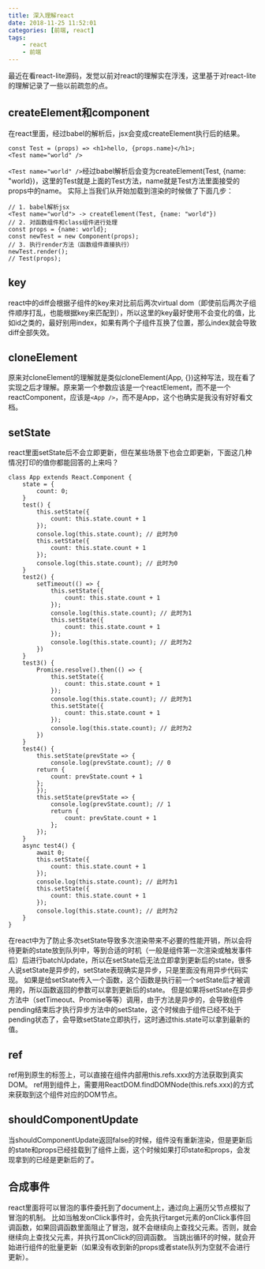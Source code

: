```yaml
---
title: 深入理解react
date: 2018-11-25 11:52:01
categories: [前端, react]
tags:
    - react
    - 前端
---
```


最近在看react-lite源码，发觉以前对react的理解实在浮浅，这里基于对react-lite的理解记录了一些以前疏忽的点。
## createElement和component
在react里面，经过babel的解析后，jsx会变成createElement执行后的结果。
```
const Test = (props) => <h1>hello, {props.name}</h1>;
<Test name="world" />
```
`<Test name="world" />`经过babel解析后会变为createElement(Test, {name: "world})，这里的Test就是上面的Test方法，name就是Test方法里面接受的props中的name。
实际上当我们从开始加载到渲染的时候做了下面几步：
```
// 1. babel解析jsx
<Test name="world"> -> createElement(Test, {name: "world"})
// 2. 对函数组件和class组件进行处理
const props = {name: world};
const newTest = new Component(props);
// 3. 执行render方法（函数组件直接执行）
newTest.render();
// Test(props);
```
## key
react中的diff会根据子组件的key来对比前后两次virtual dom（即使前后两次子组件顺序打乱，也能根据key来匹配到），所以这里的key最好使用不会变化的值，比如id之类的，最好别用index，如果有两个子组件互换了位置，那么index就会导致diff全部失效。
<!-- more -->
## cloneElement
原来对cloneElement的理解就是类似cloneElement(App, {})这种写法，现在看了实现之后才理解。原来第一个参数应该是一个reactElement，而不是一个reactComponent，应该是`<App />`，而不是App，这个也确实是我没有好好看文档。
## setState
react里面setState后不会立即更新，但在某些场景下也会立即更新，下面这几种情况打印的值你都能回答的上来吗？
```
class App extends React.Component {
    state = {
        count: 0;
    }
    test() {
        this.setState({
            count: this.state.count + 1
        }); 
        console.log(this.state.count); // 此时为0
        this.setState({
            count: this.state.count + 1
        });
        console.log(this.state.count); // 此时为0
    }
    test2() {
        setTimeout(() => {
            this.setState({
                count: this.state.count + 1
            });
            console.log(this.state.count); // 此时为1
            this.setState({
                count: this.state.count + 1
            });
            console.log(this.state.count); // 此时为2
        })
    }
    test3() {
        Promise.resolve().then(() => {
            this.setState({
                count: this.state.count + 1
            });
            console.log(this.state.count); // 此时为1
            this.setState({
                count: this.state.count + 1
            });
            console.log(this.state.count); // 此时为2
        })
    }
    test4() {
        this.setState(prevState => {
            console.log(prevState.count); // 0
        return {
            count: prevState.count + 1
        };
        });
        this.setState(prevState => {
            console.log(prevState.count); // 1
            return {
                count: prevState.count + 1
            };
        });
    }
    async test4() {
        await 0;
        this.setState({
            count: this.state.count + 1
        });
        console.log(this.state.count); // 此时为1
        this.setState({
            count: this.state.count + 1
        });
        console.log(this.state.count); // 此时为2
    }
}
```
在react中为了防止多次setState导致多次渲染带来不必要的性能开销，所以会将待更新的state放到队列中，等到合适的时机（一般是组件第一次渲染或触发事件后）后进行batchUpdate，所以在setState后无法立即拿到更新后的state，很多人说setState是异步的，setState表现确实是异步，只是里面没有用异步代码实现。
如果是给setState传入一个函数，这个函数是执行前一个setState后才被调用的，所以函数返回的参数可以拿到更新后的state。
但是如果将setState在异步方法中（setTimeout、Promise等等）调用，由于方法是异步的，会导致组件pending结束后才执行异步方法中的setState，这个时候由于组件已经不处于pending状态了，会导致setState立即执行，这时通过this.state可以拿到最新的值。

## ref
ref用到原生的标签上，可以直接在组件内部用this.refs.xxx的方法获取到真实DOM。
ref用到组件上，需要用ReactDOM.findDOMNode(this.refs.xxx)的方式来获取到这个组件对应的DOM节点。
## shouldComponentUpdate
当shouldComponentUpdate返回false的时候，组件没有重新渲染，但是更新后的state和props已经挂载到了组件上面，这个时候如果打印state和props，会发现拿到的已经是更新后的了。
## 合成事件
react里面将可以冒泡的事件委托到了document上，通过向上遍历父节点模拟了冒泡的机制。
比如当触发onClick事件时，会先执行target元素的onClick事件回调函数，如果回调函数里面阻止了冒泡，就不会继续向上查找父元素。否则，就会继续向上查找父元素，并执行其onClick的回调函数。
当跳出循环的时候，就会开始进行组件的批量更新（如果没有收到新的props或者state队列为空就不会进行更新）。



